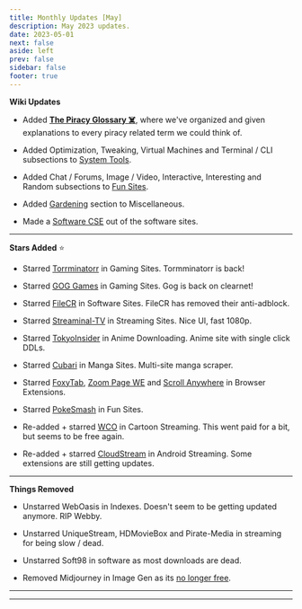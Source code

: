 ```yaml
---
title: Monthly Updates [May]
description: May 2023 updates.
date: 2023-05-01
next: false
aside: left
prev: false
sidebar: false
footer: true
---
```

<Post authors="['nbats']" />

**Wiki Updates**

* Added **[The Piracy Glossary ☠️](https://rentry.org/The-Piracy-Glossary)**, where we've organized and given explanations to every piracy related term we could think of.

* Added Optimization, Tweaking, Virtual Machines and Terminal / CLI subsections to [System Tools](https://fmhy.net/system-tools).

* Added Chat / Forums, Image / Video, Interactive, Interesting and Random subsections to [Fun Sites](https://fmhy.pages.dev/miscguide/#fun-sites).

* Added [Gardening](https://fmhy.pages.dev/miscguide/#gardening) section to Miscellaneous. 

* Made a [Software CSE](https://fmhy.pages.dev/downloadpiracyguide/#software-sites) out of the software sites.

***

**Stars Added** ⭐

* Starred [Torrminatorr](https://fmhy.pages.dev/gamingpiracyguide/#download-games) in Gaming Sites. Tormminatorr is back! 

* Starred [GOG Games](https://fmhy.pages.dev/gamingpiracyguide/#download-games) in Gaming Sites. Gog is back on clearnet!

* Starred [FileCR](https://fmhy.pages.dev/downloadpiracyguide/#software-sites) in Software Sites. FileCR has removed their anti-adblock.

* Starred [Streaminal-TV](https://fmhy.pages.dev/videopiracyguide/#dedicated-hosts) in Streaming Sites. Nice UI, fast 1080p.

* Starred [TokyoInsider](https://fmhy.pages.dev/videopiracyguide/#anime-downloading) in Anime Downloading. Anime site with single click DDLs.

* Starred [Cubari](https://fmhy.pages.dev/readingpiracyguide/#manga-sites) in Manga Sites. Multi-site manga scraper.

* Starred [FoxyTab](https://addons.mozilla.org/en-US/firefox/addon/foxytab/), [Zoom Page WE](https://addons.mozilla.org/en-US/firefox/addon/zoom-page-we/) and [Scroll Anywhere](https://addons.mozilla.org/en-US/firefox/addon/scroll_anywhere/) in Browser Extensions.

* Starred [PokeSmash](https://fmhy.pages.dev/miscguide/#random) in Fun Sites.

* Re-added + starred [WCO](https://fmhy.pages.dev/videopiracyguide/#cartoon-streaming) in Cartoon Streaming. This went paid for a bit, but seems to be free again.

* Re-added + starred [CloudStream](https://fmhy.pages.dev/android-iosguide/#android-streaming) in Android Streaming. Some extensions are still getting updates.

***

**Things Removed**

* Unstarred WebOasis in Indexes. Doesn't seem to be getting updated anymore. RIP Webby.

* Unstarred UniqueStream, HDMovieBox and Pirate-Media in streaming for being slow / dead.

* Unstarred Soft98 in software as most downloads are dead.

* Removed Midjourney in Image Gen as its [no longer free](https://youtu.be/EHnUydrurmk).

***
***
